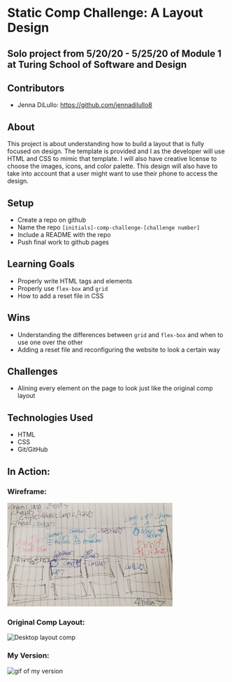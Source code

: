 # Static Comp Challenge: A Layout Design

## Solo project from 5/20/20 - 5/25/20 of Module 1 at Turing School of Software and Design

## Contributors

- Jenna DiLullo: https://github.com/jennadilullo8

## About

This project is about understanding how to build a layout that is fully focused on design. The template is provided and I as the developer will use HTML and CSS to mimic that template. I will also have creative license to choose the images, icons, and color palette. This design will also have to take into account that a user might want to use their phone to access the design.

## Setup

- Create a repo on github
- Name the repo `[initials]-comp-challenge-[challenge number]`
- Include a README with the repo
- Push final work to github pages

## Learning Goals

- Properly write HTML tags and elements
- Properly use `flex-box` and `grid`
- How to add a reset file in CSS

## Wins

- Understanding the differences between `grid` and `flex-box` and when to use one over the other
- Adding a reset file and reconfiguring the website to look a certain way

## Challenges

- Alining every element on the page to look just like the original comp layout

## Technologies Used

- HTML
- CSS
- Git/GitHub

## In Action:

### Wireframe:

<img src="/images/20200520_161138.jpg" alt="Wireframe Of Project" height=auto width=75%/>

### Original Comp Layout:

<img src="https://frontend.turing.io/assets/images/static-comp-challenge-2.jpg" alt="Desktop layout comp" height=auto width=75%/>

### My Version:

<img src="http://g.recordit.co/2KqsawW3nZ.gif" alt="gif of my version" height=auto width=75%/>
